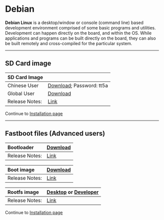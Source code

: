 # Debian

**Debian Linux** is a desktop/window or console (command line) based development environment comprised of some basic programs and utilities. Development can happen directly on the board, and within the OS. While applications and programs can be built directly on the board, they can also be built remotely and cross-compiled for the particular system.

***

## SD Card image

|   SD Card Image    |      |
|:------------------|:-----------------------|
| Chinese User | [Download](https://pan.baidu.com/s/1c2Hnc3Y); Password: tt5a|
| Global User | [Download](https://mega.nz/#!w5YHwYLb!8NdsJXlTyHI_fGK50PvZsLeTifzSc3IQ7IdyRKbjwtM) |
|Release Notes:     |[Link](http://builds.96boards.org/releases/hikey/linaro/debian/latest/)       |

Continue to [Installation page](../Installation/README.md)

***

## Fastboot files (Advanced users)

|   Bootloader    |    [Download](https://builds.96boards.org/releases/bubblegum/linaro/u-boot/latest/u-boot-dtb.img)    |
|:------------------|:-----------------------|
|Release Notes:     |[Link](https://builds.96boards.org/releases/bubblegum/linaro/u-boot/latest/)      |

|   Boot image    |    [Download](http://builds.96boards.org/releases/bubblegum/linaro/debian/latest/boot.emmc.img.gz)    |
|:------------------|:-----------------------|
|Release Notes:     |[Link](http://builds.96boards.org/releases/bubblegum/linaro/debian/latest/)      |

|   Rootfs image    |    [Desktop](http://builds.96boards.org/releases/bubblegum/linaro/debian/latest/bubblegum-jessie_alip_*.emmc.img.gz) or [Developer](http://builds.96boards.org/releases/bubblegum/linaro/debian/latest/bubblegum-jessie_developer_*.emmc.img.gz)   |
|:------------------|:----------------------------------|
|Release Notes:     |[Link](http://builds.96boards.org/releases/bubblegum/linaro/debian/latest/)      |

Continue to [Installation page](../Installation/README.md)

